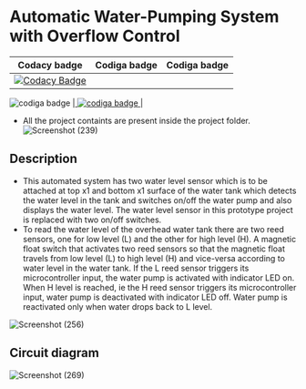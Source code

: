 # Automatic Water-Pumping System with Overflow Control

| Codacy badge | Codiga badge | Codiga badge |
|--------------|--------------|--------------|
|[![Codacy Badge](https://app.codacy.com/project/badge/Grade/6d1e75acee114e148b4121ba755ea17b)](https://www.codacy.com/gh/OmkarChitragar/M2-EmbSys/dashboard?utm_source=github.com&amp;utm_medium=referral&amp;utm_content=OmkarChitragar/M2-EmbSys&amp;utm_campaign=Badge_Grade)| <a href="https://api.codiga.io/project/31477/score/svg">
   <img src="https://api.codiga.io/project/31477/score/svg?style=dark" alt="codiga badge" />
</a> |<a href="https://api.codiga.io/project/31477/status/svg">
   <img src="https://api.codiga.io/project/31477/status/svg?style=dark" alt="codiga badge" />
</a>  |

* All the project containts are present inside the project folder.
![Screenshot (239)](https://user-images.githubusercontent.com/42509490/155874997-4b79db24-c957-4cbf-b124-32bafc852b7b.png)

## Description

* This automated system has two water level sensor which is to be attached at top x1 and bottom x1 surface of the water tank which detects the water level in the tank and
    switches on/off the water pump and also displays the water level. The water level sensor in this prototype project is replaced with two on/off switches.
* To read the water level of the overhead water tank there are two reed sensors, one for low level (L) and the other for high level (H). A magnetic float switch that activates
   two reed sensors so that the magnetic float travels from low level (L) to high level (H) and vice-versa according to water level in the water tank. If the L reed sensor
   triggers its microcontroller input, the water pump is activated with indicator LED on. When H level is reached, ie the H reed sensor triggers its microcontroller
   input, water pump is deactivated with indicator LED off. Water pump is reactivated only when water drops back to L level.

![Screenshot (256)](https://user-images.githubusercontent.com/42509490/156889253-3e715b80-4885-4445-9ca1-6a24c87a6dd9.png)

## Circuit diagram 

![Screenshot (269)](https://user-images.githubusercontent.com/42509490/156941314-5399221f-8cba-42de-8ef2-7b6db68d212d.png)
